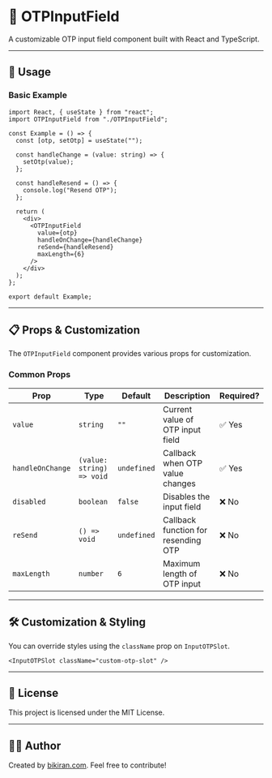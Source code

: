 # 🔢 OTPInputField

A customizable OTP input field component built with React and TypeScript.

---

## 🚀 Usage

### **Basic Example**

```tsx
import React, { useState } from "react";
import OTPInputField from "./OTPInputField";

const Example = () => {
  const [otp, setOtp] = useState("");

  const handleChange = (value: string) => {
    setOtp(value);
  };

  const handleResend = () => {
    console.log("Resend OTP");
  };

  return (
    <div>
      <OTPInputField
        value={otp}
        handleOnChange={handleChange}
        reSend={handleResend}
        maxLength={6}
      />
    </div>
  );
};

export default Example;
```

---

## 📋 **Props & Customization**

The `OTPInputField` component provides various props for customization.

### **Common Props**

| Prop             | Type                      | Default     | Description                         | Required? |
| ---------------- | ------------------------- | ----------- | ----------------------------------- | --------- |
| `value`          | `string`                  | `""`        | Current value of OTP input field    | ✅ Yes    |
| `handleOnChange` | `(value: string) => void` | `undefined` | Callback when OTP value changes     | ✅ Yes    |
| `disabled`       | `boolean`                 | `false`     | Disables the input field            | ❌ No     |
| `reSend`         | `() => void`              | `undefined` | Callback function for resending OTP | ❌ No     |
| `maxLength`      | `number`                  | `6`         | Maximum length of OTP input         | ❌ No     |

---

## 🛠 **Customization & Styling**

You can override styles using the `className` prop on `InputOTPSlot`.

```tsx
<InputOTPSlot className="custom-otp-slot" />
```

---

## 🔗 **License**

This project is licensed under the MIT License.

---

## 👨‍💻 **Author**

Created by [bikiran.com](https://bikiran.com). Feel free to contribute!
